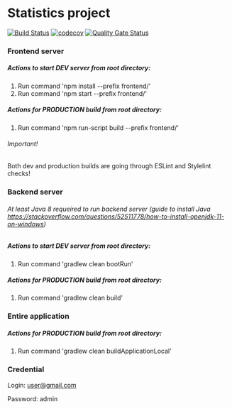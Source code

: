 # Statistics project

[![Build Status](https://travis-ci.com/skosinskiy/statistics.svg?branch=master)](https://travis-ci.com/skosinskiy/statistics)
[![codecov](https://codecov.io/gh/skosinskiy/statistics/branch/master/graph/badge.svg)](https://codecov.io/gh/skosinskiy/statistics)
[![Quality Gate Status](https://sonarcloud.io/api/project_badges/measure?project=statistics&metric=alert_status)](https://sonarcloud.io/dashboard?id=statistics)

### Frontend server
##### Actions to start DEV server from root directory:
1. Run command 'npm install --prefix frontend/'
2. Run command 'npm start --prefix frontend/'
##### Actions for PRODUCTION build from root directory:
1. Run command 'npm run-script build --prefix frontend/'

###### Important! 

Both dev and production builds are going through ESLint and Stylelint checks!

### Backend server
###### At least Java 8 requeired to run backend server (guide to install Java https://stackoverflow.com/questions/52511778/how-to-install-openjdk-11-on-windows)
##### Actions to start DEV server from root directory:
1. Run command 'gradlew clean bootRun'
##### Actions for PRODUCTION build from root directory:
1. Run command 'gradlew clean build'

### Entire application
##### Actions for PRODUCTION build from root directory:
1. Run command 'gradlew clean buildApplicationLocal'

### Credential
Login: user@gmail.com

Password: admin
